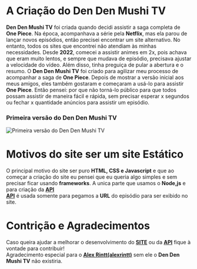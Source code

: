 # **A Criação do Den Den Mushi TV**
**Den Den Mushi TV** foi criada quando decidi assistir a saga completa de **One Piece**. Na época, acompanhava a série pela **Netflix**, mas ela parou de lançar novos episódios, então precisei encontrar um site alternativo. No entanto, todos os sites que encontrei não atendiam às minhas necessidades. Desde **2022**, comecei a assistir animes em 2x, pois achava que eram muito lentos, e sempre que mudava de episódio, precisava ajustar a velocidade do vídeo. Além disso, tinha preguiça de pular a abertura e o resumo. O **Den Den Mushi TV** foi criado para agilizar meu processo de acompanhar a saga de **One Piece**. Depois de mostrar a versão inicial aos meus amigos, eles também gostaram e começaram a usá-lo para assistir **One Piece**. Então pensei: por que não torná-lo público para que todos possam assistir de maneira fácil e rápida, sem precisar esperar x segundos ou fechar x quantidade anúncios para assistir um episódio.

### **Primeira versão do Den Den Mushi TV**
![Primeira versão do Den Den Mushi TV](https://i.imgur.com/BwK8NzK.png)

# **Motivos do site ser um site Estático**
O principal motivo do site ser puro **HTML, CSS e Javascript** e que ao começar a criação do site eu pensei que eu queria algo simples e sem precisar ficar usando **frameworks**. A unica parte que usamos o **Node,js** e para criação da **[API](https://github.com/Den-Den-Mushi-TV/api)**<br>
**[API](https://github.com/Den-Den-Mushi-TV/api)** é usada somente para pegamos a **URL** do episódio para ser exibido no site.

# **Contrição e Agradecimentos**
Caso queira ajudar a melhorar o desenvolvimento do **[SITE](https://github.com/Den-Den-Mushi-TV/ddmtv)** ou da **[API](https://github.com/Den-Den-Mushi-TV/api)** fique à vontade para contribuir!<br>
Agradecimento especial para o **[Alex Rintt(alexrintt)](https://github.com/alexrintt)** sem ele o **Den Den Mushi TV** não existiria.